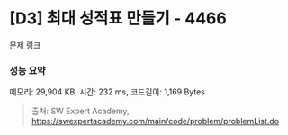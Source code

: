 # [D3] 최대 성적표 만들기 - 4466 

[문제 링크](https://swexpertacademy.com/main/code/problem/problemDetail.do?contestProbId=AWOUfCJ6qVMDFAWg) 

### 성능 요약

메모리: 29,904 KB, 시간: 232 ms, 코드길이: 1,169 Bytes



> 출처: SW Expert Academy, https://swexpertacademy.com/main/code/problem/problemList.do